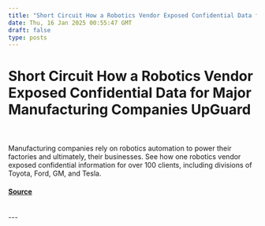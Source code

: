 ```yaml
---
title: "Short Circuit How a Robotics Vendor Exposed Confidential Data for Major Manufacturing Companies UpGuard"
date: Thu, 16 Jan 2025 00:55:47 GMT
draft: false
type: posts
---
```

# Short Circuit How a Robotics Vendor Exposed Confidential Data for Major Manufacturing Companies UpGuard

<br/>

<br/>
Manufacturing companies rely on robotics automation to power their factories and ultimately, their businesses. See how one robotics vendor exposed confidential information for over 100 clients, including divisions of Toyota, Ford, GM, and Tesla.

#### [Source](https://www.upguard.com/breaches/short-circuit-how-a-robotics-vendor-exposed-confidential-data-for-major-manufacturing-companies)

<br/>
---
